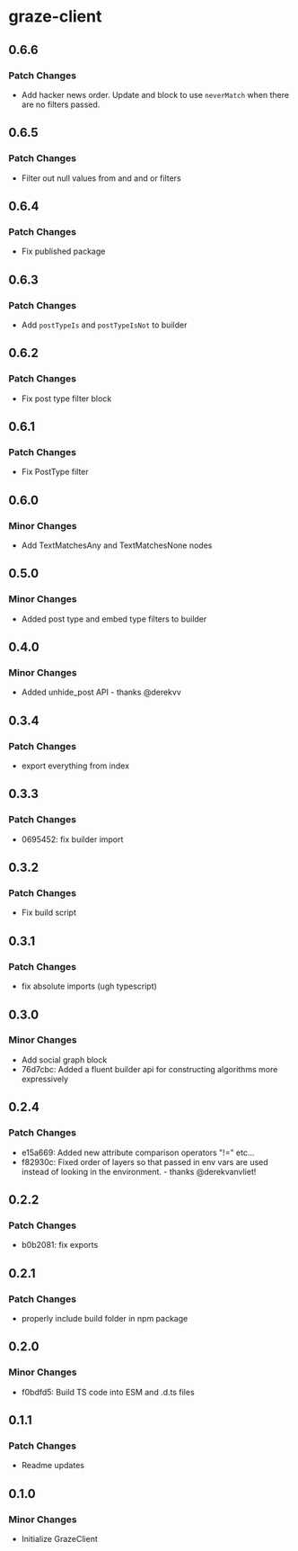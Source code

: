 # graze-client

## 0.6.6

### Patch Changes

- Add hacker news order.
  Update and block to use `neverMatch` when there are no filters passed.

## 0.6.5

### Patch Changes

- Filter out null values from and and or filters

## 0.6.4

### Patch Changes

- Fix published package

## 0.6.3

### Patch Changes

- Add `postTypeIs` and `postTypeIsNot` to builder

## 0.6.2

### Patch Changes

- Fix post type filter block

## 0.6.1

### Patch Changes

- Fix PostType filter

## 0.6.0

### Minor Changes

- Add TextMatchesAny and TextMatchesNone nodes

## 0.5.0

### Minor Changes

- Added post type and embed type filters to builder

## 0.4.0

### Minor Changes

- Added unhide_post API - thanks @derekvv

## 0.3.4

### Patch Changes

- export everything from index

## 0.3.3

### Patch Changes

- 0695452: fix builder import

## 0.3.2

### Patch Changes

- Fix build script

## 0.3.1

### Patch Changes

- fix absolute imports (ugh typescript)

## 0.3.0

### Minor Changes

- Add social graph block
- 76d7cbc: Added a fluent builder api for constructing algorithms more expressively

## 0.2.4

### Patch Changes

- e15a669: Added new attribute comparison operators "!=" etc...
- f82930c: Fixed order of layers so that passed in env vars are used instead of looking in the environment. - thanks @derekvanvliet!

## 0.2.2

### Patch Changes

- b0b2081: fix exports

## 0.2.1

### Patch Changes

- properly include build folder in npm package

## 0.2.0

### Minor Changes

- f0bdfd5: Build TS code into ESM and .d.ts files

## 0.1.1

### Patch Changes

- Readme updates

## 0.1.0

### Minor Changes

- Initialize GrazeClient
